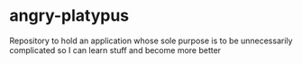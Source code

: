 # angry-platypus
Repository to hold an application whose sole purpose is to be unnecessarily complicated so I can learn stuff and become more better
